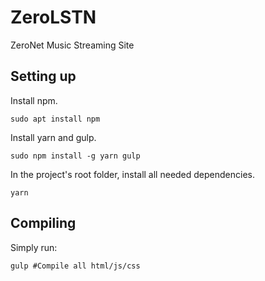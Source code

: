 # ZeroLSTN

ZeroNet Music Streaming Site

## Setting up

Install npm.

```
sudo apt install npm
```

Install yarn and gulp.

```
sudo npm install -g yarn gulp
```

In the project's root folder, install all needed dependencies.

```
yarn
```

## Compiling

Simply run:

```
gulp #Compile all html/js/css
```
